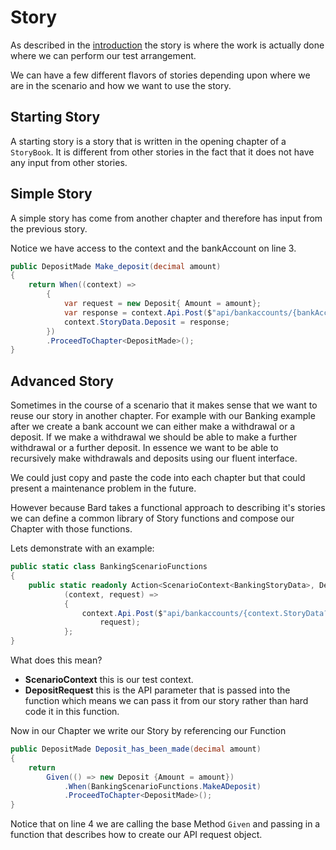 # Story

As described in the [introduction](../../) the story is where the work is actually done where we can perform our test arrangement. 

We can have a few different flavors of stories depending upon where we are in the scenario and how we want to use the story.

## Starting Story

A starting story is a story that is written in the opening chapter of a `StoryBook`. It is different from other stories in the fact that it does not have any input from other stories.

## Simple Story

A simple story has come from another chapter and therefore has input from the previous story.

Notice we have access to the context and the bankAccount on line 3.

```csharp
public DepositMade Make_deposit(decimal amount)
{
    return When((context) =>
        {
            var request = new Deposit{ Amount = amount};
            var response = context.Api.Post($"api/bankaccounts/{bankAccount.Id}/deposits", request);
            context.StoryData.Deposit = response;           
        })
        .ProceedToChapter<DepositMade>();
}
```

## Advanced Story

Sometimes in the course of a scenario that it makes sense that we want to reuse our story in another chapter. For example with our Banking example after we create a bank account we can either make a withdrawal or a deposit. If we make a withdrawal we should be able to make a further withdrawal or a further deposit. In essence we want to be able to recursively make withdrawals and deposits using our fluent interface. 

We could just copy and paste the code into each chapter but that could present a maintenance problem in the future. 

However because Bard takes a functional approach to describing it's stories we can define a common library of Story functions and compose our Chapter with those functions.

Lets demonstrate with an example:

```csharp
public static class BankingScenarioFunctions
{
    public static readonly Action<ScenarioContext<BankingStoryData>, Deposit> MakeADeposit =
            (context, request) =>
            {
                context.Api.Post($"api/bankaccounts/{context.StoryData?.BankAccountId}/deposits",
                    request);
            };
}
```

What does this mean? 

* **ScenarioContext** this is our test context.
* **DepositRequest** this is the API parameter that is passed into the function which means we can pass it from our story rather than hard code it in this function.

Now in our Chapter we write our Story by referencing our Function

```csharp
public DepositMade Deposit_has_been_made(decimal amount)
{
    return
        Given(() => new Deposit {Amount = amount})
            .When(BankingScenarioFunctions.MakeADeposit)
            .ProceedToChapter<DepositMade>();
}
```

Notice that on line 4 we are calling the base Method `Given` and passing in a function that describes how to create our API request object.

